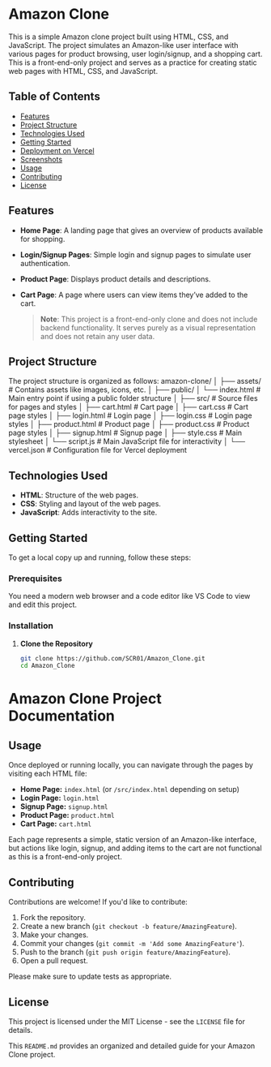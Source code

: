 # Amazon Clone

This is a simple Amazon clone project built using HTML, CSS, and JavaScript. The project simulates an Amazon-like user interface with various pages for product browsing, user login/signup, and a shopping cart. This is a front-end-only project and serves as a practice for creating static web pages with HTML, CSS, and JavaScript.

## Table of Contents

- [Features](#features)
- [Project Structure](#project-structure)
- [Technologies Used](#technologies-used)
- [Getting Started](#getting-started)
- [Deployment on Vercel](#deployment-on-vercel)
- [Screenshots](#screenshots)
- [Usage](#usage)
- [Contributing](#contributing)
- [License](#license)

## Features

- **Home Page**: A landing page that gives an overview of products available for shopping.
- **Login/Signup Pages**: Simple login and signup pages to simulate user authentication.
- **Product Page**: Displays product details and descriptions.
- **Cart Page**: A page where users can view items they’ve added to the cart.
  
  > **Note**: This project is a front-end-only clone and does not include backend functionality. It serves purely as a visual representation and does not retain any user data.

## Project Structure

The project structure is organized as follows:
amazon-clone/ │ ├── assets/ # Contains assets like images, icons, etc. │ ├── public/
│ └── index.html # Main entry point if using a public folder structure │ ├── src/ # Source files for pages and styles │ ├── cart.html # Cart page │ ├── cart.css # Cart page styles │ ├── login.html # Login page │ ├── login.css # Login page styles │ ├── product.html # Product page │ ├── product.css # Product page styles │ ├── signup.html # Signup page │ ├── style.css # Main stylesheet │ └── script.js # Main JavaScript file for interactivity │ └── vercel.json # Configuration file for Vercel deployment



## Technologies Used

- **HTML**: Structure of the web pages.
- **CSS**: Styling and layout of the web pages.
- **JavaScript**: Adds interactivity to the site.

## Getting Started

To get a local copy up and running, follow these steps:

### Prerequisites

You need a modern web browser and a code editor like VS Code to view and edit this project.

### Installation

1. **Clone the Repository**
   ```bash
   git clone https://github.com/SCR01/Amazon_Clone.git
   cd Amazon_Clone

# Amazon Clone Project Documentation

## Usage

Once deployed or running locally, you can navigate through the pages by visiting each HTML file:

- **Home Page:** `index.html` (or `/src/index.html` depending on setup)
- **Login Page:** `login.html`
- **Signup Page:** `signup.html`
- **Product Page:** `product.html`
- **Cart Page:** `cart.html`

Each page represents a simple, static version of an Amazon-like interface, but actions like login, signup, and adding items to the cart are not functional as this is a front-end-only project.

## Contributing

Contributions are welcome! If you'd like to contribute:

1. Fork the repository.
2. Create a new branch (`git checkout -b feature/AmazingFeature`).
3. Make your changes.
4. Commit your changes (`git commit -m 'Add some AmazingFeature'`).
5. Push to the branch (`git push origin feature/AmazingFeature`).
6. Open a pull request.

Please make sure to update tests as appropriate.

## License

This project is licensed under the MIT License - see the `LICENSE` file for details.



This `README.md` provides an organized and detailed guide for your Amazon Clone project.
